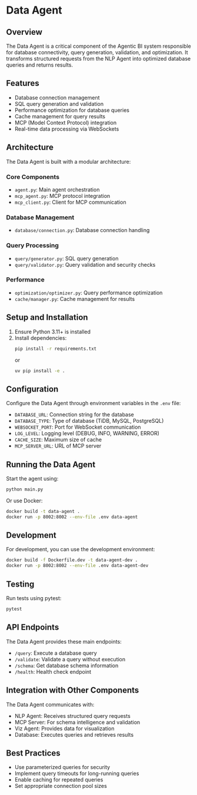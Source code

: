 # Data Agent

## Overview
The Data Agent is a critical component of the Agentic BI system responsible for database connectivity, query generation, validation, and optimization. It transforms structured requests from the NLP Agent into optimized database queries and returns results.

## Features
- Database connection management
- SQL query generation and validation
- Performance optimization for database queries
- Cache management for query results
- MCP (Model Context Protocol) integration
- Real-time data processing via WebSockets

## Architecture
The Data Agent is built with a modular architecture:

### Core Components
- `agent.py`: Main agent orchestration
- `mcp_agent.py`: MCP protocol integration
- `mcp_client.py`: Client for MCP communication

### Database Management
- `database/connection.py`: Database connection handling

### Query Processing
- `query/generator.py`: SQL query generation
- `query/validator.py`: Query validation and security checks

### Performance
- `optimization/optimizer.py`: Query performance optimization
- `cache/manager.py`: Cache management for results

## Setup and Installation
1. Ensure Python 3.11+ is installed
2. Install dependencies:
   ```bash
   pip install -r requirements.txt
   ```
   or
   ```bash
   uv pip install -e .
   ```

## Configuration
Configure the Data Agent through environment variables in the `.env` file:
- `DATABASE_URL`: Connection string for the database
- `DATABASE_TYPE`: Type of database (TiDB, MySQL, PostgreSQL)
- `WEBSOCKET_PORT`: Port for WebSocket communication
- `LOG_LEVEL`: Logging level (DEBUG, INFO, WARNING, ERROR)
- `CACHE_SIZE`: Maximum size of cache
- `MCP_SERVER_URL`: URL of MCP server

## Running the Data Agent
Start the agent using:
```bash
python main.py
```

Or use Docker:
```bash
docker build -t data-agent .
docker run -p 8002:8002 --env-file .env data-agent
```

## Development
For development, you can use the development environment:
```bash
docker build -f Dockerfile.dev -t data-agent-dev .
docker run -p 8002:8002 --env-file .env data-agent-dev
```

## Testing
Run tests using pytest:
```bash
pytest
```

## API Endpoints
The Data Agent provides these main endpoints:
- `/query`: Execute a database query
- `/validate`: Validate a query without execution
- `/schema`: Get database schema information
- `/health`: Health check endpoint

## Integration with Other Components
The Data Agent communicates with:
- NLP Agent: Receives structured query requests
- MCP Server: For schema intelligence and validation
- Viz Agent: Provides data for visualization
- Database: Executes queries and retrieves results

## Best Practices
- Use parameterized queries for security
- Implement query timeouts for long-running queries
- Enable caching for repeated queries
- Set appropriate connection pool sizes
